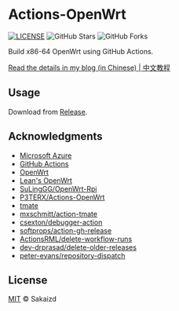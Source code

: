 # Actions-OpenWrt

[![LICENSE](https://img.shields.io/github/license/mashape/apistatus.svg?style=flat-square&label=LICENSE)](https://github.com/Sakaizd/Actions-LEDE/blob/main/LICENSE)
![GitHub Stars](https://img.shields.io/github/stars/P3TERX/Actions-OpenWrt.svg?style=flat-square&label=Stars&logo=github)
![GitHub Forks](https://img.shields.io/github/forks/P3TERX/Actions-OpenWrt.svg?style=flat-square&label=Forks&logo=github)

Build x86-64 OpenWrt using GitHub Actions.

[Read the details in my blog (in Chinese) | 中文教程](https://p3terx.com/archives/build-openwrt-with-github-actions.html)

## Usage

Download from [Release](https://github.com/Sakaizd/Actions-LEDE/releases).


## Acknowledgments

- [Microsoft Azure](https://azure.microsoft.com)
- [GitHub Actions](https://github.com/features/actions)
- [OpenWrt](https://github.com/openwrt/openwrt)
- [Lean's OpenWrt](https://github.com/coolsnowwolf/lede)
- [SuLingGG/OpenWrt-Rpi](https://github.com/SuLingGG/OpenWrt-Rpi)   
- [P3TERX/Actions-OpenWrt](https://github.com/P3TERX/Actions-OpenWrt)
- [tmate](https://github.com/tmate-io/tmate)
- [mxschmitt/action-tmate](https://github.com/mxschmitt/action-tmate)
- [csexton/debugger-action](https://github.com/csexton/debugger-action)
- [softprops/action-gh-release](https://github.com/softprops/action-gh-release)
- [ActionsRML/delete-workflow-runs](https://github.com/ActionsRML/delete-workflow-runs)
- [dev-drprasad/delete-older-releases](https://github.com/dev-drprasad/delete-older-releases)
- [peter-evans/repository-dispatch](https://github.com/peter-evans/repository-dispatch)

## License

[MIT](https://github.com/Sakaizd/Actions-LEDE/blob/main/LICENSE) © Sakaizd
